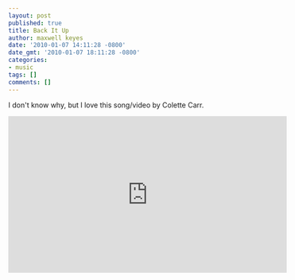 ```yaml
---
layout: post
published: true
title: Back It Up
author: maxwell keyes
date: '2010-01-07 14:11:28 -0800'
date_gmt: '2010-01-07 18:11:28 -0800'
categories:
- music
tags: []
comments: []
---
```


I don't know why, but I love this song/video by Colette Carr.

<iframe width="560" height="315" src="https://www.youtube.com/embed/w81jPa1WG88"
  frameborder="0"
  allow="accelerometer; autoplay; encrypted-media; gyroscope; picture-in-picture"
  allowfullscreen></iframe>
